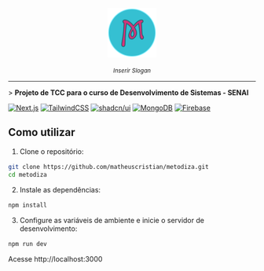 <!-- <p align="center"><font size="10">METODIZA</font></p> -->

<p align="center">
<img src="public/svg/metodiza.svg" width="20%" />
</p>

<p align="center"> <small><i>Inserir Slogan</i></small> </p>

<hr />

\> **Projeto de TCC para o curso de Desenvolvimento de Sistemas - SENAI**

[![Next.js](https://img.shields.io/badge/Next.js-black?logo=next.js&logoColor=white)](#)
[![TailwindCSS](https://img.shields.io/badge/Tailwind%20CSS-%2338B2AC.svg?logo=tailwind-css&logoColor=white)](#) 
[![shadcn/ui](https://img.shields.io/badge/shadcn%2Fui-000?logo=shadcnui&logoColor=fff)](#)
[![MongoDB](https://img.shields.io/badge/MongoDB-%234ea94b.svg?logo=mongodb&logoColor=white)](#)
[![Firebase](https://img.shields.io/badge/Firebase-039BE5?logo=Firebase&logoColor=white)](#)

## Como utilizar

1. Clone o repositório:

```sh
git clone https://github.com/matheuscristian/metodiza.git
cd metodiza
```

2. Instale as dependências:

```sh
npm install
```

3. Configure as variáveis de ambiente e inicie o servidor de desenvolvimento:

```sh
npm run dev
```

Acesse http://localhost:3000
